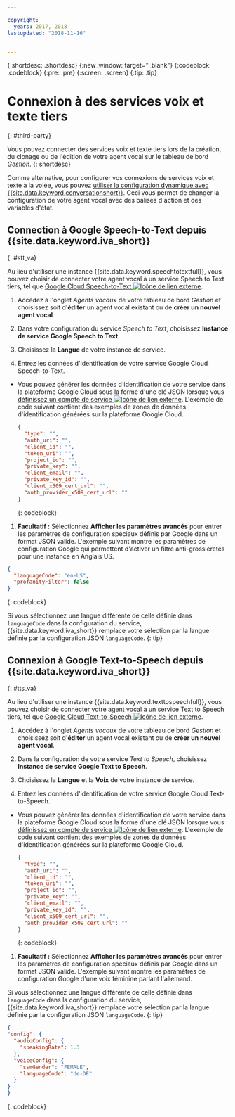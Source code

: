 ```yaml
---

copyright:
  years: 2017, 2018
lastupdated: "2018-11-16"


---
```


{:shortdesc: .shortdesc}
{:new_window: target="_blank"}
{:codeblock: .codeblock}
{:pre: .pre}
{:screen: .screen}
{:tip: .tip}


# Connexion à des services voix et texte tiers
{: #third-party}

Vous pouvez connecter des services voix et texte tiers lors de la création, du clonage ou de l'édition de votre agent vocal sur le tableau de bord _Gestion_.
{: shortdesc}

Comme alternative, pour configurer vos connexions de services voix et texte à la volée, vous pouvez [utiliser la configuration dynamique avec {{site.data.keyword.conversationshort}}](api_dynamic_config.html). Ceci vous permet de changer la configuration de votre agent vocal avec des balises d'action et des variables d'état.

## Connection à Google Speech-to-Text depuis {{site.data.keyword.iva_short}}
{: #stt_va}

Au lieu d'utiliser une instance {{site.data.keyword.speechtotextfull}}, vous pouvez choisir de connecter votre agent vocal à un service Speech to Text tiers, tel que [Google Cloud Speech-to-Text ![Icône de lien externe](../../icons/launch-glyph.svg "Icône de lien externe")](https://cloud.google.com/speech-to-text/).

1. Accédez à l'onglet _Agents vocaux_ de votre tableau de bord _Gestion_ et choisissez soit d'**éditer** un agent vocal existant ou de **créer un nouvel agent vocal**.

1. Dans votre configuration du service _Speech to Text_, choisissez **Instance de service Google Speech to Text**.

1. Choisissez la **Langue** de votre instance de service.

1. Entrez les données d'identification de votre service Google Cloud Speech-to-Text.
  * Vous pouvez générer les données d'identification de votre service dans la plateforme Google Cloud sous la forme d'une clé JSON lorsque vous [définissez un compte de service ![Icône de lien externe](../../icons/launch-glyph.svg "Icône de lien externe")](https://cloud.google.com/video-intelligence/docs/common/auth#set_up_a_service_account). L'exemple de code suivant contient des exemples de zones de données d'identification générées sur la plateforme Google Cloud.

    ```json
    {
      "type": "",
      "auth_uri": "",
      "client_id": "",
      "token_uri": "",
      "project_id": "",
      "private_key": "",
      "client_email": "",
      "private_key_id": "",
      "client_x509_cert_url": "",
      "auth_provider_x509_cert_url": ""
    }
    ```
    {: codeblock}

1. **Facultatif :** Sélectionnez **Afficher les paramètres avancés** pour entrer les paramètres de configuration spéciaux définis par Google dans un format JSON valide.
  L'exemple suivant montre les paramètres de configuration Google qui permettent d'activer un filtre anti-grossièretés pour une instance en Anglais US.
  ```json
  {
    "languageCode": "en-US",
    "profanityFilter": false
  }
  ```
  {: codeblock}

  Si vous sélectionnez une langue différente de celle définie dans `languageCode` dans la configuration du service, {{site.data.keyword.iva_short}} remplace votre sélection par la langue définie par la configuration JSON `languageCode`.
  {: tip}

## Connexion à Google Text-to-Speech depuis {{site.data.keyword.iva_short}}
{: #tts_va}

Au lieu d'utiliser une instance {{site.data.keyword.texttospeechfull}}, vous pouvez choisir de connecter votre agent vocal à un service Text to Speech tiers, tel que [Google Cloud Text-to-Speech ![Icône de lien externe](../../icons/launch-glyph.svg "Icône de lien externe")](https://cloud.google.com/text-to-speech/).

1. Accédez à l'onglet _Agents vocaux_ de votre tableau de bord _Gestion_ et choisissez soit d'**éditer** un agent vocal existant ou de **créer un nouvel agent vocal**.

1. Dans la configuration de votre service _Text to Speech_, choisissez **Instance de service Google Text to Speech**.

1. Choisissez la **Langue** et la **Voix** de votre instance de service.

1. Entrez les données d'identification de votre service Google Cloud Text-to-Speech.
  * Vous pouvez générer les données d'identification de votre service dans la plateforme Google Cloud sous la forme d'une clé JSON lorsque vous [définissez un compte de service ![Icône de lien externe](../../icons/launch-glyph.svg "Icône de lien externe")](https://cloud.google.com/video-intelligence/docs/common/auth#set_up_a_service_account). L'exemple de code suivant contient des exemples de zones de données d'identification générées sur la plateforme Google Cloud.

    ```json
    {
      "type": "",
      "auth_uri": "",
      "client_id": "",
      "token_uri": "",
      "project_id": "",
      "private_key": "",
      "client_email": "",
      "private_key_id": "",
      "client_x509_cert_url": "",
      "auth_provider_x509_cert_url": ""
    }
    ```
    {: codeblock}

1. **Facultatif :** Sélectionnez **Afficher les paramètres avancés** pour entrer les paramètres de configuration spéciaux définis par Google dans un format JSON valide.
  L'exemple suivant montre les paramètres de configuration Google d'une voix féminine parlant l'allemand.

  Si vous sélectionnez une langue différente de celle définie dans `languageCode` dans la configuration du service, {{site.data.keyword.iva_short}} remplace votre sélection par la langue définie par la configuration JSON `languageCode`.
  {: tip}

  ```json
  {
  "config": {
    "audioConfig": {
      "speakingRate": 1.3
    },
    "voiceConfig": {
      "ssmGender": "FEMALE",
      "languageCode": "de-DE"
    }
  }
  }
  ```
  {: codeblock}
